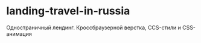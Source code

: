 # landing-travel-in-russia
Одностраничный лендинг. Кроссбраузерной верстка, CCS-стили и CSS-анимация

